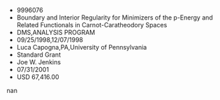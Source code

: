 
* 9996076
* Boundary and Interior Regularity for Minimizers of the p-Energy and Related Functionals in Carnot-Caratheodory Spaces
* DMS,ANALYSIS PROGRAM
* 09/25/1998,12/07/1998
* Luca Capogna,PA,University of Pennsylvania
* Standard Grant
* Joe W. Jenkins
* 07/31/2001
* USD 67,416.00

nan
